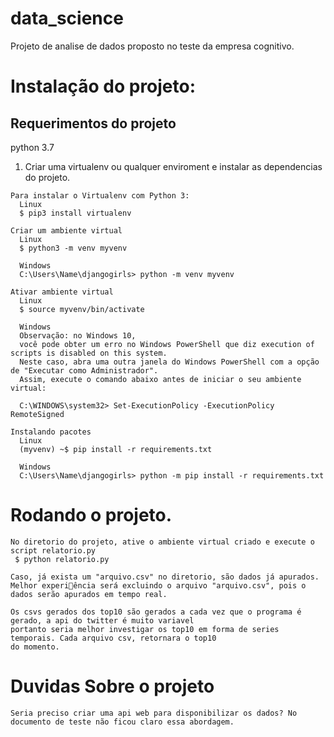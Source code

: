 # data_science 
Projeto de analise de dados proposto no teste da empresa cognitivo.

# Instalação do projeto:
## Requerimentos do projeto
  python 3.7
  
  1) Criar uma virtualenv ou qualquer enviroment e instalar as dependencias do projeto.
  
    
    
  ```
  Para instalar o Virtualenv com Python 3:
    Linux
    $ pip3 install virtualenv
    
  Criar um ambiente virtual
    Linux
    $ python3 -m venv myvenv
    
    Windows
    C:\Users\Name\djangogirls> python -m venv myvenv
    
  Ativar ambiente virtual
    Linux
    $ source myvenv/bin/activate
    
    Windows
    Observação: no Windows 10, 
    você pode obter um erro no Windows PowerShell que diz execution of scripts is disabled on this system. 
    Neste caso, abra uma outra janela do Windows PowerShell com a opção de "Executar como Administrador". 
    Assim, execute o comando abaixo antes de iniciar o seu ambiente virtual:
    
    C:\WINDOWS\system32> Set-ExecutionPolicy -ExecutionPolicy RemoteSigned
    
  Instalando pacotes
    Linux
    (myvenv) ~$ pip install -r requirements.txt
    
    Windows
    C:\Users\Name\djangogirls> python -m pip install -r requirements.txt
   ```
   
   # Rodando o projeto.
   
   ```
   No diretorio do projeto, ative o ambiente virtual criado e execute o script relatorio.py
    $ python relatorio.py
    
   Caso, já exista um "arquivo.csv" no diretorio, são dados já apurados.
   Melhor experi￿ência será excluindo o arquivo "arquivo.csv", pois o dados serão apurados em tempo real.
    
   Os csvs gerados dos top10 são gerados a cada vez que o programa é gerado, a api do twitter é muito variavel
   portanto seria melhor investigar os top10 em forma de series temporais. Cada arquivo csv, retornara o top10
   do momento.
   ```
   
   # Duvidas Sobre o projeto
   ```
   Seria preciso criar uma api web para disponibilizar os dados? No documento de teste não ficou claro essa abordagem.
   ```
